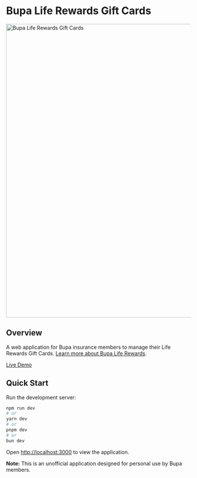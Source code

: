 # Bupa Life Rewards Gift Cards

<img width="800" alt="Bupa Life Rewards Gift Cards" src="https://github.com/user-attachments/assets/0072a589-0d37-4cf2-913b-8f569e4750c3" />

## Overview

A web application for Bupa insurance members to manage their Life Rewards Gift Cards. [Learn more about Bupa Life Rewards](https://www.bupa.com.au/offers/members-offers/life-rewards).

[Live Demo](https://bupa-life-rewards-gift-cards.vercel.app/)

## Quick Start

Run the development server:

```bash
npm run dev
# or
yarn dev
# or
pnpm dev
# or
bun dev
```

Open [http://localhost:3000](http://localhost:3000) to view the application.

**Note:** This is an unofficial application designed for personal use by Bupa members.
